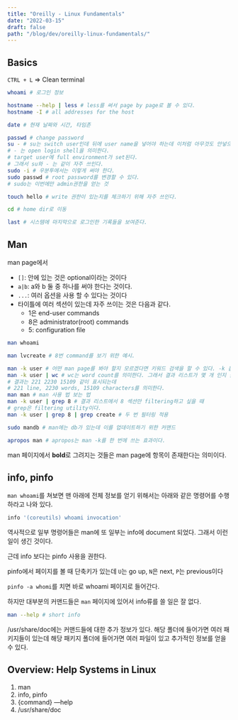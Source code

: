 ```yaml
---
title: "Oreilly - Linux Fundamentals"
date: "2022-03-15"
draft: false
path: "/blog/dev/oreilly-linux-fundamentals/"
---
```


## Basics

`CTRL + L` => Clean terminal

```bash
whoami # 로그인 정보

hostname --help | less # less를 써서 page by page로 볼 수 있다.
hostname -I # all addresses for the host

date # 현재 날짜와 시간, 타임존

passwd # change password
su - # su는 switch user인데 뒤에 user name을 넣어야 하는데 이처럼 아무것도 안넣으면 root account로 접속을 시도한다
# - 는 open login shell을 의미한다.
# target user에 full environment가 set된다.
# 그래서 su와 - 는 같이 자주 쓰인다.
sudo -i # 우분투에서는 이렇게 써야 한다.
sudo passwd # root password를 변경할 수 있다.
# sudo는 이번에만 admin권한을 얻는 것

touch hello # write 권한이 있는지를 체크하기 위해 자주 쓰인다.

cd # home dir로 이동

last # 시스템에 마지막으로 로그인한 기록들을 보여준다.
```

## Man

man page에서
- `[]`: 안에 있는 것은 optional이라는 것이다
- `a|b`: a와 b 둘 중 하나를 써야 한다는 것이다.
- `...`:  여러 옵션을 사용 할 수 있다는 것이다
- 타이틀에 여러 섹션이 있는데 자주 쓰이는 것은 다음과 같다.
  - 1은 end-user commands
  - 8은 administrator(root) commands
  - 5: configuration file

```bash
man whoami

man lvcreate # 8번 command를 보기 위한 예시.

man -k user # 어떤 man page를 봐야 할지 모르겠다면 키워드 검색을 할 수 있다. -k 옵션으로
man -k user | wc # wc는 word count를 의미한다. 그래서 결과 리스트가 몇 개 인지 볼 수 있다.
# 결과는 221 2230 15109 같이 표시되는데
# 221 line, 2230 words, 15109 characters를 의미한다.
man man # man 사용 법 보는 법
man -k user | grep 8 # 결과 리스트에서 8 섹션만 filtering하고 싶을 때
# grep은 filtering utility이다.
man -k user | grep 8 | grep create # 두 번 필터링 적용

sudo mandb # man에는 db가 있는데 이를 업데이트하기 위한 커맨드

apropos man # apropos는 man -k를 한 번에 쓰는 효과이다.
```

man 페이지에서 **bold**로 그려지는 것들은 man page에 항목이 존재한다는 의미이다.

## info, pinfo

`man whoami`를 쳐보면 맨 아래에 전체 정보를 얻기 위해서는 아래와 같은 명령어를 수행하라고 나와 있다.
```bash
info '(coreutils) whoami invocation'
```

역사적으로 일부 명령어들은 man에 또 일부는 info에 document 되었다.
그래서 이런 일이 생긴 것이다.

근데 info 보다는 pinfo 사용을 권한다.

pinfo에서 페이지를 볼 때 단축키가 있는데  `U`는 go up, `N`은 next, `P`는 previous이다

`pinfo -a whomi`를 치면 바로 whoami 페이지로 들어간다.

하지만 대부분의 커맨드들은 `man` 페이지에 있어서 info류를 쓸 일은 잘 없다.

```bash
man --help # short info
```

/usr/share/doc에는 커맨드들에 대한 추가 정보가 있다.
해당 폴더에 들어가면 여러 패키지들이 있는데 해당 패키지 폴더에 들어가면 여러 파일이 있고 추가적인 정보를 얻을 수 있다.

## Overview: Help Systems in Linux
1. man
2. info, pinfo
3. {command} —help
4. /usr/share/doc